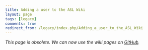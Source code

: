 ```yaml
---
title: Adding a user to the ASL Wiki
layout: page
tags: [legacy]
comments: true
redirect_from: /legacy/index.php/Adding_a_user_to_the_ASL_Wiki
---
```


_This page is obsolete. We can now use the wiki pages on [GitHub](https://github.com/stlab/libraries/wiki)._
